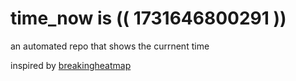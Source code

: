 # time_now is (( 1731646800291 ))

an automated repo that shows the currnent time

inspired by [breakingheatmap](https://github.com/breakingheatmap/breakingheatmap)